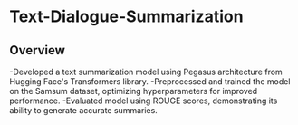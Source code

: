 # Text-Dialogue-Summarization

## Overview

-Developed a text summarization model using Pegasus architecture from Hugging Face's Transformers library. 
-Preprocessed and trained the model on the Samsum dataset, optimizing hyperparameters for improved performance.
-Evaluated model using ROUGE scores, demonstrating its ability to generate accurate summaries. 
